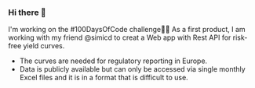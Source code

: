 ### Hi there 👋

I'm working on the #100DaysOfCode challenge👩‍💻 As a first product, I am working with my friend @simicd to creat a Web app with Rest API for risk-free yield curves.

- The curves are needed for regulatory reporting in Europe. 
- Data is publicly available but can only be accessed via single monthly Excel files and it is in a format that is difficult to use.


<!--
**fyyying/fyyying** is a ✨ _special_ ✨ repository because its `README.md` (this file) appears on your GitHub profile.

Here are some ideas to get you started:

- 🔭 I’m currently working on ...
- 🌱 I’m currently learning ...
- 👯 I’m looking to collaborate on ...
- 🤔 I’m looking for help with ...
- 💬 Ask me about ...
- 📫 How to reach me: ...
- 😄 Pronouns: ...
- ⚡ Fun fact: ...
-->
